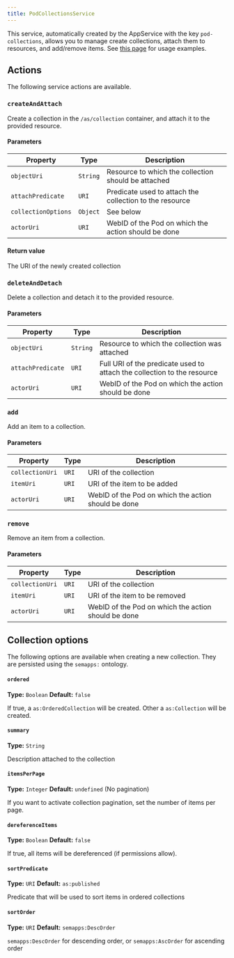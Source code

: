 ```yaml
---
title: PodCollectionsService
---
```


This service, automatically created by the AppService with the key `pod-collections`, allows you to manage create collections, attach them to resources, and add/remove items. See [this page](/app-framework/backend/handling-collections) for usage examples.

## Actions

The following service actions are available.

### `createAndAttach`

Create a collection in the `/as/collection` container, and attach it to the provided resource.

#### Parameters

| Property            | Type     | Description                                             |
| ------------------- | -------- | ------------------------------------------------------- |
| `objectUri`         | `String` | Resource to which the collection should be attached     |
| `attachPredicate`   | `URI`    | Predicate used to attach the collection to the resource |
| `collectionOptions` | `Object` | See below                                               |
| `actorUri`          | `URI`    | WebID of the Pod on which the action should be done     |

#### Return value

The URI of the newly created collection

### `deleteAndDetach`

Delete a collection and detach it to the provided resource.

#### Parameters

| Property          | Type     | Description                                                             |
| ----------------- | -------- | ----------------------------------------------------------------------- |
| `objectUri`       | `String` | Resource to which the collection was attached                           |
| `attachPredicate` | `URI`    | Full URI of the predicate used to attach the collection to the resource |
| `actorUri`        | `URI`    | WebID of the Pod on which the action should be done                     |

### `add`

Add an item to a collection.

#### Parameters

| Property        | Type  | Description                                         |
| --------------- | ----- | --------------------------------------------------- |
| `collectionUri` | `URI` | URI of the collection                               |
| `itemUri`       | `URI` | URI of the item to be added                         |
| `actorUri`      | `URI` | WebID of the Pod on which the action should be done |

### `remove`

Remove an item from a collection.

#### Parameters

| Property        | Type  | Description                                         |
| --------------- | ----- | --------------------------------------------------- |
| `collectionUri` | `URI` | URI of the collection                               |
| `itemUri`       | `URI` | URI of the item to be removed                       |
| `actorUri`      | `URI` | WebID of the Pod on which the action should be done |

## Collection options

The following options are available when creating a new collection. They are persisted using the `semapps:` ontology.

#### `ordered`

**Type:** `Boolean`
**Default:** `false`

If true, a `as:OrderedCollection` will be created. Other a `as:Collection` will be created.

#### `summary`

**Type:** `String`

Description attached to the collection

#### `itemsPerPage`

**Type:** `Integer`
**Default:** `undefined` (No pagination)

If you want to activate collection pagination, set the number of items per page.

#### `dereferenceItems`

**Type:** `Boolean`
**Default:** `false`

If true, all items will be dereferenced (if permissions allow).

#### `sortPredicate`

**Type:** `URI`
**Default:** `as:published`

Predicate that will be used to sort items in ordered collections

#### `sortOrder`

**Type:** `URI`
**Default:** `semapps:DescOrder`

`semapps:DescOrder` for descending order, or `semapps:AscOrder` for ascending order
